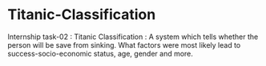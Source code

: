 # Titanic-Classification
Internship task-02 : Titanic Classification : A system which tells whether the person will be save from sinking. What factors were most likely lead to success-socio-economic status, age, gender and more.

